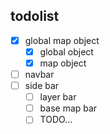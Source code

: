 ## todolist
- [x] global map object
  - [x] global object
  - [x] map object
- [ ] navbar
- [ ] side bar
  - [ ] layer bar
  - [ ] base map bar
  - [ ] TODO...